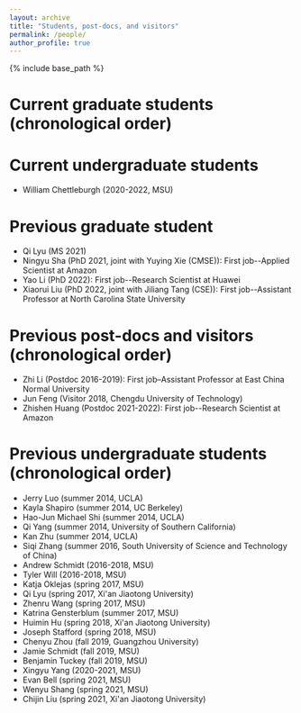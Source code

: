 ```yaml
---
layout: archive
title: "Students, post-docs, and visitors"
permalink: /people/
author_profile: true
---
```


{% include base_path %}

Current graduate students (chronological order)
======

Current undergraduate students
=====
* William Chettleburgh (2020-2022, MSU)

Previous graduate student
===== 
* Qi Lyu (MS 2021) 
* Ningyu Sha (PhD 2021, joint with Yuying Xie (CMSE)): First job--Applied Scientist at Amazon
* Yao Li (PhD 2022): First job--Research Scientist at Huawei
* Xiaorui Liu (PhD 2022, joint with Jiliang Tang (CSE)): First job--Assistant Professor at North Carolina State University


Previous post-docs and visitors (chronological order)
=====
* Zhi Li (Postdoc 2016-2019): First job–Assistant Professor at East China Normal University
* Jun Feng (Visitor 2018, Chengdu University of Technology)
* Zhishen Huang (Postdoc 2021-2022): First job--Research Scientist at Amazon

Previous undergraduate students (chronological order)
=====
* Jerry Luo (summer 2014, UCLA)
* Kayla Shapiro (summer 2014, UC Berkeley)
* Hao-Jun Michael Shi (summer 2014, UCLA)
* Qi Yang (summer 2014, University of Southern California)
* Kan Zhu (summer 2014, UCLA)
* Siqi Zhang (summer 2016, South University of Science and Technology of China)
* Andrew Schmidt (2016-2018, MSU)
* Tyler Will (2016-2018, MSU)
* Katja Oklejas (spring 2017, MSU)
* Qi Lyu (spring 2017, Xi'an Jiaotong University)
* Zhenru Wang (spring 2017, MSU)
* Katrina Gensterblum (summer 2017, MSU)
* Huimin Hu (spring 2018, Xi'an Jiaotong University)
* Joseph Stafford (spring 2018, MSU)
* Chenyu Zhou (fall 2019, Guangzhou University)
* Jamie Schmidt (fall 2019, MSU)
* Benjamin Tuckey (fall 2019, MSU)
* Xingyu Yang (2020-2021, MSU)
* Evan Bell (spring 2021, MSU)
* Wenyu Shang (spring 2021, MSU)
* Chijin Liu (spring 2021, Xi'an Jiaotong University)
